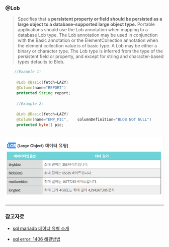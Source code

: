 



### @Lob 

> Specifies that a **persistent property or field should be persisted as a large object to a database-supported large object type.**
> Portable applications should use the Lob annotation when mapping to a database Lob type. The Lob annotation may be used in conjunction with the Basic annotation or the ElementCollection annotation when the element collection value is of basic type. A Lob may be either a binary or character type.
> The Lob type is inferred from the type of the persistent field or property, and except for string and character-based types defaults to Blob.

```java
	//Example 1:
  
     @Lob @Basic(fetch=LAZY)
     @Column(name="REPORT")
     protected String report;
  
     //Example 2:
  
     @Lob @Basic(fetch=LAZY)
     @Column(name="EMP_PIC", 	columnDefinition="BLOB NOT NULL")
     protected byte[] pic;
  
```

![image-20210707130521027](image/image-20210707130521027.png)



---

###  참고자료

- [sql mariadb 데이터 유형 소개](https://shlee1990.tistory.com/528)

- [sql error: 1406 해결방법](https://velog.io/@hkoo9329/SQL-Error-1406-1ek3h34odw)